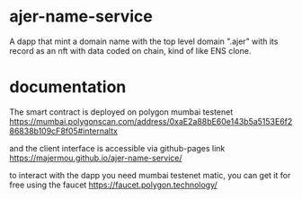 # ajer-name-service

A dapp that mint a domain name with the top level domain ".ajer" with its record as an nft with data coded on chain, kind of like ENS clone.

# documentation

The smart contract is deployed on polygon mumbai testenet https://mumbai.polygonscan.com/address/0xaE2a88bE60e143b5a5153E6f286838b109cF8f05#internaltx

and the client interface is accessible via github-pages link https://majermou.github.io/ajer-name-service/

to interact with the dapp you need mumbai testenet matic, you can get it for free using the faucet https://faucet.polygon.technology/

